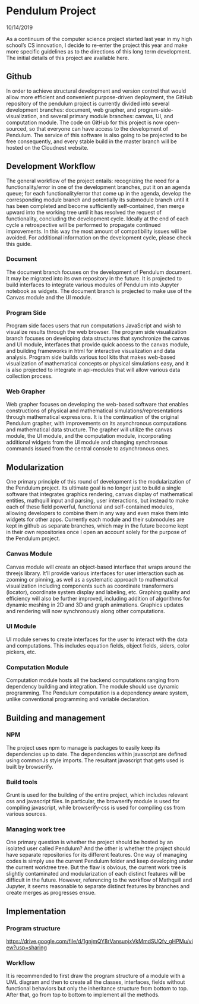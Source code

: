 # Pendulum Project
10/14/2019 

As a continuum of the computer science project started last year in my high school’s CS innovation, I decide to re-enter the project this year and make more specific guidelines as to the directions of this long term development. The initial details of this project are available here. 
## Github
In order to achieve structural development and version control that would allow more efficient and convenient purpose-driven deployment, the GitHub repository of the pendulum project is currently divided into several development branches: document, web grapher, and program-side-visualization, and several primary module branches: canvas, UI, and computation module. The code on GitHub for this project is now  open-sourced, so that everyone can have access to the development of Pendulum. The service of this software is also going to be projected to be free consequently, and every stable build in the master branch will be hosted on the Cloudnest website. 
## Development Workflow
The general workflow of the project entails: recognizing the need for a functionality/error in one of the development branches, put it on an agenda queue; for each functionality/error that come up in the agenda, develop the corresponding module branch and potentially its submodule branch until it has been completed and become sufficiently self-contained, then merge upward into the working tree until it has resolved the request of functionality, concluding the development cycle. Ideally at the end of each cycle a retrospective will be performed to propagate continued improvements. In this way the most amount of compatibility issues will be avoided. For additional information on the development cycle, please check this guide.
### Document
The document branch focuses on the development of Pendulum document. It may be migrated into its own repository in the future. It is projected to build interfaces to integrate various modules of Pendulum into Jupyter notebook as widgets. The document branch is projected to make use of the Canvas module and the UI module.
### Program Side
Program side faces users that run computations JavaScript and wish to visualize results through the web browser. The program side visualization branch focuses on developing data structures that synchronize the canvas and UI module, interfaces that provide quick access to the canvas module, and building frameworks in html for interactive visualization and data analysis. Program side builds various tool kits that makes web-based visualization of mathematical concepts or physical simulations easy, and it is also projected to integrate in api-modules that will allow various data collection process.
### Web Grapher
Web grapher focuses on developing the web-based software that enables constructions of physical and mathematical simulations/representations through mathematical expressions. It is the continuation of the original Pendulum grapher, with improvements on its asynchronous computations and mathematical data structure. The grapher will utilize the canvas module, the UI module, and the computation module, incorporating additional widgets from the UI module and changing synchronous commands issued from the central console to asynchronous ones.
## Modularization
One primary principle of this round of development is the modularization of the Pendulum project. Its ultimate goal is no longer just to build a single software that integrates graphics rendering, canvas display of mathematical entities, mathquill input and parsing, user interactions, but instead to make each of these field powerful, functional and self-contained modules, allowing developers to combine them in any way and even make them into widgets for other apps. Currently each module and their submodules are kept in github as separate branches, which may in the future become kept in their own repositories once I open an account solely for the purpose of the Pendulum project.
### Canvas Module
Canvas module will create an object-based interface that wraps around the threejs library. It’ll provide various interfaces for user interaction such as zooming or pinning, as well as a systematic approach to mathematical visualization including components such as coordinate transformers (locator), coordinate system display and labeling, etc. Graphing quality and efficiency will also be further improved, including addition of algorithms for dynamic meshing in 2D and 3D and graph animations. Graphics updates and rendering will now synchronously along other computations.
### UI Module
UI module serves to create interfaces for the user to interact with the data and computations. This includes equation fields, object fields, siders, color pickers, etc.
### Computation Module
Computation module hosts all the backend computations ranging from dependency building and integration. The module should use dynamic programming. The Pendulum computation is a dependency aware system, unlike conventional programming and variable declaration.
## Building and management
### NPM 
The project uses npm to manage is packages to easily keep its dependencies up to date. The dependencies within javascript are defined using commonJs style imports. The resultant javascript that gets used is built by browserify.
### Build tools
Grunt is used for the building of the entire project, which includes relevant css and javascript files. In particular, the browserify module is used for compiling javascript, while browserify-css is used for compiling css from various sources.
### Managing work tree
One primary question is whether the project should be hosted by an isolated user called Pendulum? And the other is whether the project should have separate repositories for its different features. One way of managing codes is simply use the current Pendulum folder and keep developing under the current worktree tree. But the flaw is obvious, the current work tree is slightly contaminated and modularization of each distinct features will be difficult in the future. However, referencing to the workflow of Mathquill and Jupyter, it seems reasonable to separate distinct features by branches and create merges as progresses ensue. 
## Implementation
### Program structure
https://drive.google.com/file/d/1gnjmQY8rVansunjxVkMmdSUQfv_gHPMu/view?usp=sharing
### Workflow
It is recommended to first draw the program structure of a module with a UML diagram and then to create all the classes, interfaces, fields without functional behaviors but only the inheritance structure from bottom to top. After that, go from top to bottom to implement all the methods. 

